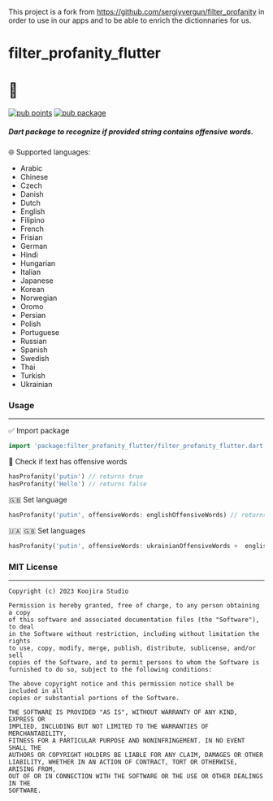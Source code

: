 This project is a fork from https://github.com/sergiyvergun/filter_profanity in order to use in our apps and to be able to enrich the dictionnaries for us.

# filter_profanity_flutter

# 🤬

[![pub points](https://img.shields.io/pub/points/filter_profanity?color=2E8B57&label=pub%20points)](https://pub.dev/packages/filter_profanity/score) [![pub package](https://img.shields.io/pub/v/filter_profanity.svg)](https://pub.dev/packages/filter_profanity)

##### Dart package to recognize if provided string contains offensive words.

🌐 Supported languages:

- Arabic
- Chinese
- Czech
- Danish
- Dutch
- English
- Filipino
- French
- Frisian
- German
- Hindi
- Hungarian
- Italian
- Japanese
- Korean
- Norwegian
- Oromo
- Persian
- Polish
- Portuguese
- Russian
- Spanish
- Swedish
- Thai
- Turkish
- Ukrainian

### Usage

---

✅ Import package

```dart
import 'package:filter_profanity_flutter/filter_profanity_flutter.dart';
```

🤬 Check if text has offensive words

```dart
hasProfanity('putin') // returns true
hasProfanity('Hello') // returns false
```

🇬🇧 Set language

```dart
hasProfanity('putin', offensiveWords: englishOffensiveWords) // returns true
```

🇺🇦 🇬🇧 Set languages

```dart
hasProfanity('putin', offensiveWords: ukrainianOffensiveWords +  englishOffensiveWords) // returns true
```

### MIT License

---

    Copyright (c) 2023 Koojira Studio

    Permission is hereby granted, free of charge, to any person obtaining a copy
    of this software and associated documentation files (the "Software"), to deal
    in the Software without restriction, including without limitation the rights
    to use, copy, modify, merge, publish, distribute, sublicense, and/or sell
    copies of the Software, and to permit persons to whom the Software is
    furnished to do so, subject to the following conditions:

    The above copyright notice and this permission notice shall be included in all
    copies or substantial portions of the Software.

    THE SOFTWARE IS PROVIDED "AS IS", WITHOUT WARRANTY OF ANY KIND, EXPRESS OR
    IMPLIED, INCLUDING BUT NOT LIMITED TO THE WARRANTIES OF MERCHANTABILITY,
    FITNESS FOR A PARTICULAR PURPOSE AND NONINFRINGEMENT. IN NO EVENT SHALL THE
    AUTHORS OR COPYRIGHT HOLDERS BE LIABLE FOR ANY CLAIM, DAMAGES OR OTHER
    LIABILITY, WHETHER IN AN ACTION OF CONTRACT, TORT OR OTHERWISE, ARISING FROM,
    OUT OF OR IN CONNECTION WITH THE SOFTWARE OR THE USE OR OTHER DEALINGS IN THE
    SOFTWARE.
